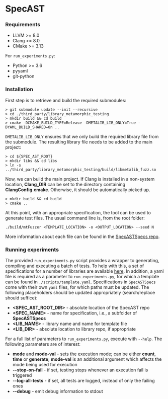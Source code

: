 # SpecAST

### Requirements

* LLVM >= 8.0
* Clang >= 8.0
* CMake >= 3.13

For `run_experiments.py`:
* Python >= 3.6
* pyyaml
* git-python

### Installation

First step is to retrieve and build the required submodules:

```
> git submodule update --init --recursive
> cd ./third_party/library_metamorphic_testing
> mkdir build && cd build
> cmake -DCMAKE_BUILD_TYPE=Release -DMETALIB_LIB_ONLY=True -DYAML_BUILD_SHARED=On ..
```

`DMETALIB_LIB_ONLY` ensures that we only build the required library file from
the submodule. The resulting library file needs to be added to the main project:

```
> cd ${SPEC_AST_ROOT}
> mkdir libs && cd libs
> ln -s ../third_party/library_metamorphic_testing/build/libmetalib_fuzz.so
```

Now, we can build the main project. If Clang is installed in a non-system location, **Clang_DIR** can be set to the directory containing **ClangConfig.cmake**. Otherwise, it should be automatically picked up.

```
> mkdir build && cd build
> cmake ..
```

At this point, with an appropriate specification, the tool can be used to generate test files. The usual command line is, from the root folder:

```
./build/mtFuzzer <TEMPLATE_LOCATION> -o <OUTPUT_LOCATION> --seed N
```

More information about each file can be found in the [SpecASTSpecs
repo](https://github.com/0152la/SpecASTSpecs).

### Running experiments

The provided `run_experiments.py` script provides a wrapper to generating,
compiling and executing a batch of tests. To help with this, a set of
specifications for a number of libraries are available
[here](https://github.com/0152la/SpecASTSpecs). In addition, a yaml file is
required as a parameter to `run_experiments.py`, for which a template can be
found in `./scripts/template.yaml`. Specifications in `SpecASTSpecs` come with
their own `yaml` files, for which paths must be updated. The following
placeholders should be updated appropriately (search/replace should suffice):

* **\<SPEC_AST_ROOT_DIR\>** - absolute location of the SpecAST repo
* **\<SPEC_NAME\>** - name for specification, i.e., a subfolder of **SpecASTSpecs**
* **\<LIB_NAME\>** - library name and name for template file
* **\<LIB_DIR\>** - absolute location to library repo, if appropriate

For a full list of parameters to `run_experiments.py`, execute with `--help`.
The following parameters are of interest:

* **mode** and **mode-val** - sets the execution mode; can be either **count**,
**time** or **generate**; **mode-val** is an additional argument which affects
the mode being used for execution
* **--stop-on-fail** - if set, testing stops whenever an execution fail is
triggered
* **--log-all-tests** - if set, all tests are logged, instead of only the
failing ones
* **--debug** - emit debug information to stdout
